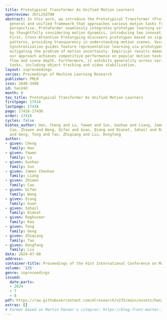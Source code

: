 ```yaml
---
title: Prototypical Transformer As Unified Motion Learners
openreview: JOrLz5d7OW
abstract: In this work, we introduce the Prototypical Transformer (ProtoFormer), a
  general and unified framework that approaches various motion tasks from a prototype
  perspective. ProtoFormer seamlessly integrates prototype learning with Transformer
  by thoughtfully considering motion dynamics, introducing two innovative designs.
  First, Cross-Attention Prototyping discovers prototypes based on signature motion
  patterns, providing transparency in understanding motion scenes. Second, Latent
  Synchronization guides feature representation learning via prototypes, effectively
  mitigating the problem of motion uncertainty. Empirical results demonstrate that
  our approach achieves competitive performance on popular motion tasks such as optical
  flow and scene depth. Furthermore, it exhibits generality across various downstream
  tasks, including object tracking and video stabilization.
layout: inproceedings
series: Proceedings of Machine Learning Research
publisher: PMLR
issn: 2640-3498
id: han24d
month: 0
tex_title: Prototypical Transformer As Unified Motion Learners
firstpage: 17416
lastpage: 17436
page: 17416-17436
order: 17416
cycles: false
bibtex_author: Han, Cheng and Lu, Yawen and Sun, Guohao and Liang, James Chenhao and
  Cao, Zhiwen and Wang, Qifan and Guan, Qiang and Dianat, Sohail and Rao, Raghuveer
  and Geng, Tong and Tao, Zhiqiang and Liu, Dongfang
author:
- given: Cheng
  family: Han
- given: Yawen
  family: Lu
- given: Guohao
  family: Sun
- given: James Chenhao
  family: Liang
- given: Zhiwen
  family: Cao
- given: Qifan
  family: Wang
- given: Qiang
  family: Guan
- given: Sohail
  family: Dianat
- given: Raghuveer
  family: Rao
- given: Tong
  family: Geng
- given: Zhiqiang
  family: Tao
- given: Dongfang
  family: Liu
date: 2024-07-08
address:
container-title: Proceedings of the 41st International Conference on Machine Learning
volume: '235'
genre: inproceedings
issued:
  date-parts:
  - 2024
  - 7
  - 8
pdf: https://raw.githubusercontent.com/mlresearch/v235/main/assets/han24d/han24d.pdf
extras: []
# Format based on Martin Fenner's citeproc: https://blog.front-matter.io/posts/citeproc-yaml-for-bibliographies/
---
```

